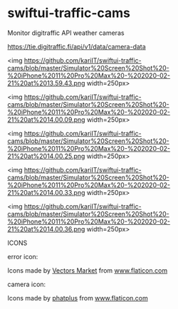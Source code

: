 # swiftui-traffic-cams
Monitor digitraffic API weather cameras

https://tie.digitraffic.fi/api/v1/data/camera-data

<img https://github.com/kariIT/swiftui-traffic-cams/blob/master/Simulator%20Screen%20Shot%20-%20iPhone%2011%20Pro%20Max%20-%202020-02-21%20at%2013.59.43.png width=250px>

<img https://github.com/kariIT/swiftui-traffic-cams/blob/master/Simulator%20Screen%20Shot%20-%20iPhone%2011%20Pro%20Max%20-%202020-02-21%20at%2014.00.09.png width=250px>

<img https://github.com/kariIT/swiftui-traffic-cams/blob/master/Simulator%20Screen%20Shot%20-%20iPhone%2011%20Pro%20Max%20-%202020-02-21%20at%2014.00.25.png width=250px>

<img https://github.com/kariIT/swiftui-traffic-cams/blob/master/Simulator%20Screen%20Shot%20-%20iPhone%2011%20Pro%20Max%20-%202020-02-21%20at%2014.00.33.png width=250px>

<img https://github.com/kariIT/swiftui-traffic-cams/blob/master/Simulator%20Screen%20Shot%20-%20iPhone%2011%20Pro%20Max%20-%202020-02-21%20at%2014.00.36.png width=250px>

ICONS

error icon: <div>Icons made by <a href="https://www.flaticon.com/authors/vectors-market" title="Vectors Market">Vectors Market</a> from <a href="https://www.flaticon.com/" title="Flaticon"> www.flaticon.com</a></div>

camera icon: <div>Icons made by <a href="https://www.flaticon.com/authors/phatplus" title="phatplus">phatplus</a> from <a href="https://www.flaticon.com/" title="Flaticon">www.flaticon.com</a></div>
